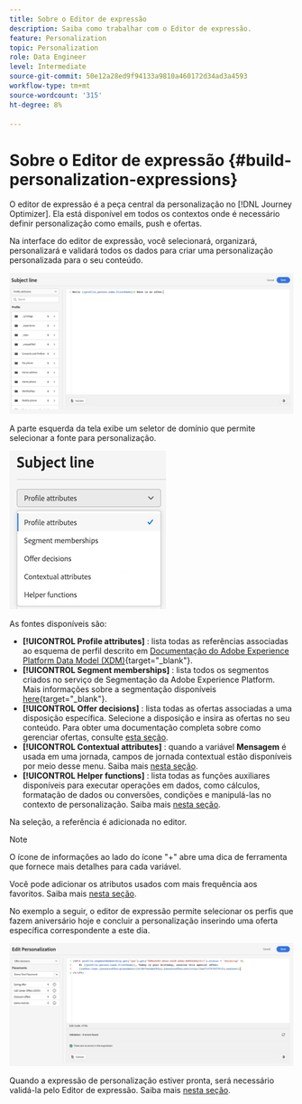 ```yaml
---
title: Sobre o Editor de expressão
description: Saiba como trabalhar com o Editor de expressão.
feature: Personalization
topic: Personalization
role: Data Engineer
level: Intermediate
source-git-commit: 50e12a28ed9f94133a9810a460172d34ad3a4593
workflow-type: tm+mt
source-wordcount: '315'
ht-degree: 8%

---
```


# Sobre o Editor de expressão {#build-personalization-expressions}

O editor de expressão é a peça central da personalização no [!DNL Journey Optimizer]. Ela está disponível em todos os contextos onde é necessário definir personalização como emails, push e ofertas.

Na interface do editor de expressão, você selecionará, organizará, personalizará e validará todos os dados para criar uma personalização personalizada para o seu conteúdo.

![](assets/perso_ee1.png)

A parte esquerda da tela exibe um seletor de domínio que permite selecionar a fonte para personalização.

![](assets/perso_ee3.png)

As fontes disponíveis são:

* **[!UICONTROL Profile attributes]** : lista todas as referências associadas ao esquema de perfil descrito em [Documentação do Adobe Experience Platform Data Model (XDM)](https://experienceleague.adobe.com/docs/experience-platform/xdm/home.html?lang=pt-BR){target=&quot;_blank&quot;}.
* **[!UICONTROL Segment memberships]** : lista todos os segmentos criados no serviço de Segmentação da Adobe Experience Platform. Mais informações sobre a segmentação disponíveis [here](https://experienceleague.adobe.com/docs/experience-platform/segmentation/home.html){target=&quot;_blank&quot;}.
* **[!UICONTROL Offer decisions]** : lista todas as ofertas associadas a uma disposição específica. Selecione a disposição e insira as ofertas no seu conteúdo. Para obter uma documentação completa sobre como gerenciar ofertas, consulte [esta seção](../deliver-personalized-offers.md).
* **[!UICONTROL Contextual attributes]** : quando a variável **Mensagem** é usada em uma jornada, campos de jornada contextual estão disponíveis por meio desse menu. Saiba mais [nesta seção](personalization-use-case.md).
* **[!UICONTROL Helper functions]** : lista todas as funções auxiliares disponíveis para executar operações em dados, como cálculos, formatação de dados ou conversões, condições e manipulá-las no contexto de personalização. Saiba mais [nesta seção](functions/functions.md).

Na seleção, a referência é adicionada no editor.

>[!NOTE]
>
>O ícone de informações ao lado do ícone &quot;+&quot; abre uma dica de ferramenta que fornece mais detalhes para cada variável.
>
>Você pode adicionar os atributos usados com mais frequência aos favoritos. Saiba mais [nesta seção](personalization-favorites.md).

No exemplo a seguir, o editor de expressão permite selecionar os perfis que fazem aniversário hoje e concluir a personalização inserindo uma oferta específica correspondente a este dia.

![](assets/perso_ee2.png)

Quando a expressão de personalização estiver pronta, será necessário validá-la pelo Editor de expressão. Saiba mais [nesta seção](personalization-validation.md).